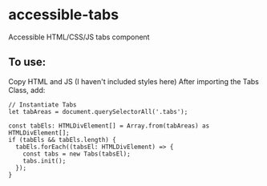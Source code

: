 # accessible-tabs
Accessible HTML/CSS/JS tabs component

## To use:
Copy HTML and JS (I haven't included styles here)
After importing the Tabs Class, add:

```
// Instantiate Tabs
let tabAreas = document.querySelectorAll('.tabs');

const tabEls: HTMLDivElement[] = Array.from(tabAreas) as HTMLDivElement[];
if (tabEls && tabEls.length) {
  tabEls.forEach((tabsEl: HTMLDivElement) => {
    const tabs = new Tabs(tabsEl);
    tabs.init();
  });
}
```
